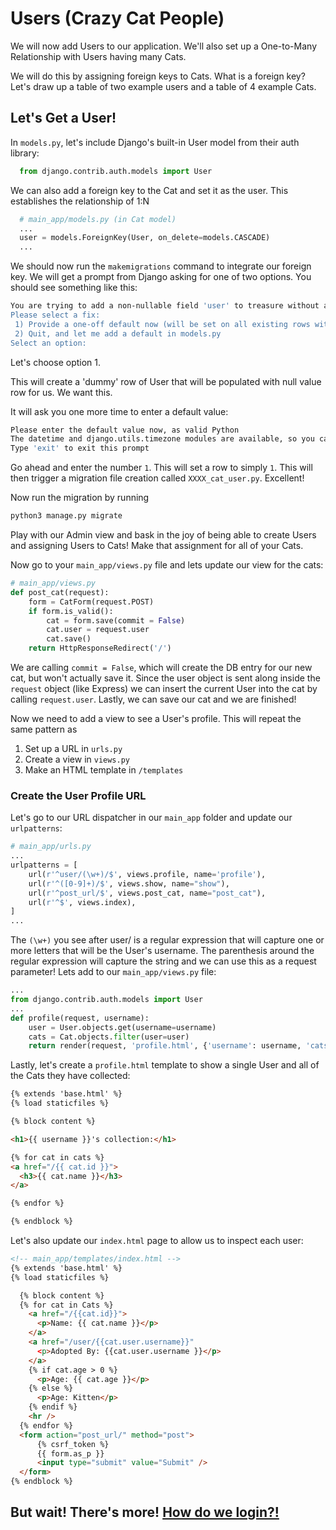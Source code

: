 # Users (Crazy Cat People)

We will now add Users to our application. We'll also set up a One-to-Many Relationship with Users having many Cats.

We will do this by assigning foreign keys to Cats. What is a foreign key? Let's draw up a table of two example users and a table of 4 example Cats.

## Let's Get a User!

In `models.py`, let's include Django's built-in User model from their auth library:

```python
  from django.contrib.auth.models import User
```

We can also add a foreign key to the Cat and set it as the user. This establishes the relationship of 1:N

```python
  # main_app/models.py (in Cat model)
  ...
  user = models.ForeignKey(User, on_delete=models.CASCADE)
  ...
```

We should now run the `makemigrations` command to integrate our foreign key. We will get a prompt from Django asking for one of two options. You should see something like this:

```bash
You are trying to add a non-nullable field 'user' to treasure without a default; we can't do that (the database needs something to populate existing rows).
Please select a fix:
 1) Provide a one-off default now (will be set on all existing rows with a null value for this column)
 2) Quit, and let me add a default in models.py
Select an option:
```

Let's choose option 1.

This will create a 'dummy' row of User that will be populated with null value row for us. We want this.

It will ask you one more time to enter a default value:

```bash
Please enter the default value now, as valid Python
The datetime and django.utils.timezone modules are available, so you can do e.g. timezone.now
Type 'exit' to exit this prompt
```

Go ahead and enter the number `1`. This will set a row to simply `1`. This will then trigger a migration file creation called `XXXX_cat_user.py`. Excellent!

Now run the migration by running

```bash
python3 manage.py migrate
```

Play with our Admin view and bask in the joy of being able to create Users and assigning Users to Cats! Make that assignment for all of your Cats.

Now go to your `main_app/views.py` file and lets update our view for the cats:

```python
# main_app/views.py
def post_cat(request):
    form = CatForm(request.POST)
    if form.is_valid():
        cat = form.save(commit = False)
        cat.user = request.user
        cat.save()
    return HttpResponseRedirect('/')
```

We are calling `commit = False`, which will create the DB entry for our new cat, but won't actually save it. Since the user object is sent along inside the `request` object (like Express) we can insert the current User into the cat by calling `request.user`. Lastly, we can save our cat and we are finished!

Now we need to add a view to see a User's profile. This will repeat the same pattern as

1. Set up a URL in `urls.py`
2. Create a view in `views.py`
3. Make an HTML template in `/templates`

### Create the User Profile URL

Let's go to our URL dispatcher in our `main_app` folder and update our `urlpatterns`:

```python
# main_app/urls.py
...
urlpatterns = [
    url(r'^user/(\w+)/$', views.profile, name='profile'),
    url(r'^([0-9]+)/$', views.show, name="show"),
    url(r'^post_url/$', views.post_cat, name="post_cat"),
    url(r'^$', views.index),
]
...
```

The `(\w+)` you see after user/ is a regular expression that will capture one or more letters that will be the User's username. The parenthesis around the regular expression will capture the string and we can use this as a request parameter! Lets add to our `main_app/views.py` file:

```python
...
from django.contrib.auth.models import User
...
def profile(request, username):
    user = User.objects.get(username=username)
    cats = Cat.objects.filter(user=user)
    return render(request, 'profile.html', {'username': username, 'cats': cats})
```

Lastly, let's create a `profile.html` template to show a single User and all of the Cats they have collected:

```html
{% extends 'base.html' %}
{% load staticfiles %}

{% block content %}

<h1>{{ username }}'s collection:</h1>

{% for cat in cats %}
<a href="/{{ cat.id }}">
  <h3>{{ cat.name }}</h3>
</a>

{% endfor %}

{% endblock %}
```

Let's also update our `index.html` page to allow us to inspect each user:

```html
<!-- main_app/templates/index.html -->
{% extends 'base.html' %}
{% load staticfiles %}

  {% block content %}
  {% for cat in Cats %}
    <a href="/{{cat.id}}">
      <p>Name: {{ cat.name }}</p>
    </a>
    <a href="/user/{{cat.user.username}}"
      <p>Adopted By: {{cat.user.username }}</p>
    </a>
    {% if cat.age > 0 %}
      <p>Age: {{ cat.age }}</p>
    {% else %}
      <p>Age: Kitten</p>
    {% endif %}
    <hr />
  {% endfor %}
  <form action="post_url/" method="post">
      {% csrf_token %}
      {{ form.as_p }}
      <input type="submit" value="Submit" />
  </form>
{% endblock %}
```
## But wait! There's more! [How do we login?!](https://github.com/ladydangerdame/CatCollectr/blob/master/README4.md)
